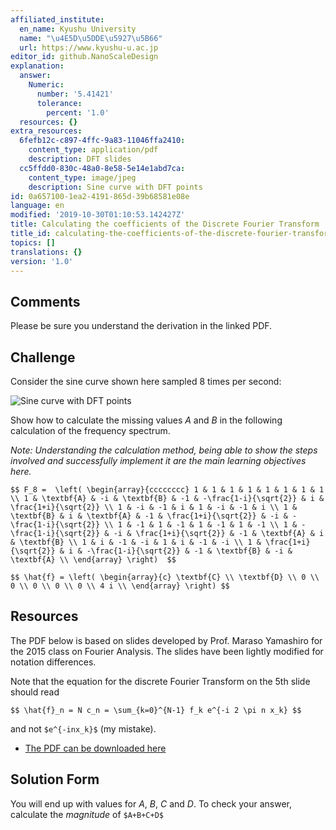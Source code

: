 ```yaml
---
affiliated_institute:
  en_name: Kyushu University
  name: "\u4E5D\u5DDE\u5927\u5B66"
  url: https://www.kyushu-u.ac.jp
editor_id: github.NanoScaleDesign
explanation:
  answer:
    Numeric:
      number: '5.41421'
      tolerance:
        percent: '1.0'
  resources: {}
extra_resources:
  6fefb12c-c897-4ffc-9a83-11046ffa2410:
    content_type: application/pdf
    description: DFT slides
  cc5ffdd0-830c-48a0-8e58-5e14e1abd7ca:
    content_type: image/jpeg
    description: Sine curve with DFT points
id: 0a657100-1ea2-4191-865d-39b68581e08e
language: en
modified: '2019-10-30T01:10:53.142427Z'
title: Calculating the coefficients of the Discrete Fourier Transform
title_id: calculating-the-coefficients-of-the-discrete-fourier-transform
topics: []
translations: {}
version: '1.0'
---
```


## Comments
Please be sure you understand the derivation in the linked PDF.


## Challenge
Consider the sine curve shown here sampled 8 times per second:

![Sine curve with DFT points](/api/v0/teachers/github.NanoScaleDesign/resources/public/cc5ffdd0-830c-48a0-8e58-5e14e1abd7ca.jpeg/cc5ffdd0-830c-48a0-8e58-5e14e1abd7ca.jpeg)


Show how to calculate the missing values *A* and *B* in the following calculation of the frequency spectrum.

*Note: Understanding the calculation method, being able to show the steps involved and successfully implement it are the main learning objectives here.*

`$$
    F_8 = 
    \left(
        \begin{array}{cccccccc}
             1 & 1 & 1 & 1 & 1 & 1 & 1 & 1 \\
             1 & \textbf{A} & -i & \textbf{B} & -1 & -\frac{1-i}{\sqrt{2}} & i & \frac{1+i}{\sqrt{2}} \\
             1 & -i & -1 & i & 1 & -i & -1 & i \\
             1 & \textbf{B} & i & \textbf{A} & -1 & \frac{1+i}{\sqrt{2}} & -i & -\frac{1-i}{\sqrt{2}} \\
             1 & -1 & 1 & -1 & 1 & -1 & 1 & -1 \\
             1 & -\frac{1-i}{\sqrt{2}} & -i & \frac{1+i}{\sqrt{2}} & -1 & \textbf{A} & i & \textbf{B} \\
             1 & i & -1 & -i & 1 & i & -1 & -i \\
             1 & \frac{1+i}{\sqrt{2}} & i & -\frac{1-i}{\sqrt{2}} & -1 & \textbf{B} & -i & \textbf{A} \\
        \end{array}
    \right) 
$$`


`$$
    \hat{f} =
    \left(
        \begin{array}{c}
             \textbf{C} \\
             \textbf{D} \\
             0 \\
             0 \\
             0 \\
             0 \\
             0 \\
             4 i \\
        \end{array}
    \right)
$$`




## Resources
The PDF below is based on slides developed by Prof. Maraso Yamashiro for the 2015 class on Fourier Analysis. The slides have been lightly modified for notation differences.

Note that the equation for the discrete Fourier Transform on the 5th slide should read

`$$ \hat{f}_n = N c_n = \sum_{k=0}^{N-1} f_k e^{-i 2 \pi n x_k} $$`

and not `$e^{-inx_k}$` (my mistake).

- [The PDF can be downloaded here](/api/v0/teachers/github.NanoScaleDesign/resources/public/6fefb12c-c897-4ffc-9a83-11046ffa2410.pdf/6fefb12c-c897-4ffc-9a83-11046ffa2410.pdf)



## Solution Form
You will end up with values for *A*, *B*, *C* and *D*.
To check your answer, calculate the *magnitude* of `$A+B+C+D$`
